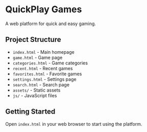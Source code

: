 # QuickPlay Games

A web platform for quick and easy gaming.

## Project Structure

- `index.html` - Main homepage
- `game.html` - Game page
- `categories.html` - Game categories
- `recent.html` - Recent games
- `favorites.html` - Favorite games
- `settings.html` - Settings page
- `search.html` - Search page
- `assets/` - Static assets
- `js/` - JavaScript files

## Getting Started

Open `index.html` in your web browser to start using the platform.